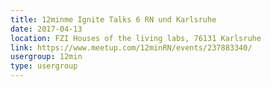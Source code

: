 ```yaml
---
title: 12minme Ignite Talks 6 RN und Karlsruhe
date: 2017-04-13
location: FZI Houses of the living labs, 76131 Karlsruhe 
link: https://www.meetup.com/12minRN/events/237883340/
usergroup: 12min
type: usergroup
---
```

